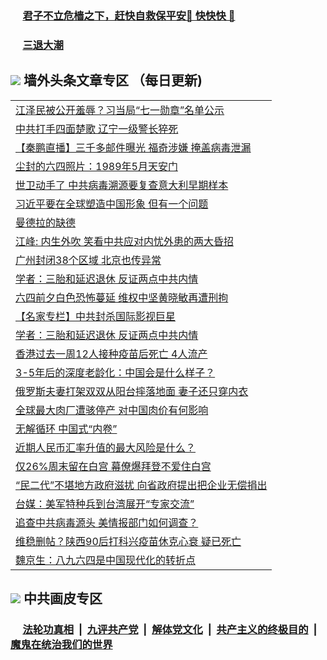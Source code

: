 
 ### &nbsp;&nbsp;&nbsp;&nbsp; [君子不立危樯之下，赶快自救保平安🍎 快快快 📩](https://github.com/pwgy/td/blob/master/README.md)

 ### &nbsp;&nbsp;&nbsp;&nbsp; [三退大潮](https://ww3.xkide.work/?key=zuuelqyfglsfjmgm&pin=65881581&ag=ogQuit&from=pw2) 

## <img src="https://img.icons8.com/cute-clipart/2x/circled-right.png"> 墙外头条文章专区 （每日更新)

<Table>
<tr><td colspan="2" align="left"><a href="https://www.cheuw.work/?name=c1438750&key=payedyunruhydnqd&from=pw2">江泽民被公开羞辱？习当局“七一勋章”名单公示</a></td></tr>
<tr><td colspan="2" align="left"><a href="https://www.cheuw.work/?name=c1438764&key=payedyunruhydnqd&from=pw2">中共打手四面楚歌  辽宁一级警长猝死</a></td></tr>
<tr><td colspan="2" align="left"><a href="https://www.cheuw.work/?name=c1438773&key=payedyunruhydnqd&from=pw2">【秦鹏直播】三千多邮件曝光 福奇涉嫌 掩盖病毒泄漏</a></td></tr>
<tr><td colspan="2" align="left"><a href="https://www.cheuw.work/?name=c1438828&key=payedyunruhydnqd&from=pw2">尘封的六四照片：1989年5月天安门</a></td></tr>
<tr><td colspan="2" align="left"><a href="https://www.cheuw.work/?name=c1438707&key=payedyunruhydnqd&from=pw2">世卫动手了 中共病毒溯源要复查意大利早期样本</a></td></tr>
<tr><td colspan="2" align="left"><a href="https://www.cheuw.work/?name=c1438787&key=payedyunruhydnqd&from=pw2">习近平要在全球塑造中国形象 但有一个问题</a></td></tr>
<tr><td colspan="2" align="left"><a href="https://www.cheuw.work/?name=c1438788&key=payedyunruhydnqd&from=pw2">曼德拉的缺德</a></td></tr>
<tr><td colspan="2" align="left"><a href="https://www.cheuw.work/?name=c1438685&key=payedyunruhydnqd&from=pw2">江峰: 内生外吹 笑看中共应对内忧外患的两大昏招</a></td></tr>
<tr><td colspan="2" align="left"><a href="https://www.cheuw.work/?name=c1438815&key=payedyunruhydnqd&from=pw2">广州封闭38个区域 北京也传异常</a></td></tr>
<tr><td colspan="2" align="left"><a href="https://www.cheuw.work/?name=c1438741&key=payedyunruhydnqd&from=pw2">学者：三胎和延迟退休 反证两点中共内情</a></td></tr>
<tr><td colspan="2" align="left"><a href="https://www.cheuw.work/?name=c1438754&key=payedyunruhydnqd&from=pw2">六四前夕白色恐怖蔓延 维权中坚黄晓敏再遭刑拘</a></td></tr>
<tr><td colspan="2" align="left"><a href="https://www.cheuw.work/?name=c1438611&key=payedyunruhydnqd&from=pw2">【名家专栏】中共封杀国际影视巨星</a></td></tr>
<tr><td colspan="2" align="left"><a href="https://www.cheuw.work/?name=c1438790&key=payedyunruhydnqd&from=pw2">学者：三胎和延迟退休 反证两点中共内情</a></td></tr>
<tr><td colspan="2" align="left"><a href="https://www.cheuw.work/?name=c1438789&key=payedyunruhydnqd&from=pw2">香港过去一周12人接种疫苗后死亡 4人流产</a></td></tr>
<tr><td colspan="2" align="left"><a href="https://www.cheuw.work/?name=c1438710&key=payedyunruhydnqd&from=pw2">3-5年后的深度老龄化：中国会是什么样子？</a></td></tr>
<tr><td colspan="2" align="left"><a href="https://www.cheuw.work/?name=c1438670&key=payedyunruhydnqd&from=pw2">俄罗斯夫妻打架双双从阳台摔落地面 妻子还只穿内衣</a></td></tr>
<tr><td colspan="2" align="left"><a href="https://www.cheuw.work/?name=c1438830&key=payedyunruhydnqd&from=pw2">全球最大肉厂遭骇停产 对中国肉价有何影响</a></td></tr>
<tr><td colspan="2" align="left"><a href="https://www.cheuw.work/?name=c1438748&key=payedyunruhydnqd&from=pw2">无解循环 中国式“内卷”</a></td></tr>
<tr><td colspan="2" align="left"><a href="https://www.cheuw.work/?name=c1438749&key=payedyunruhydnqd&from=pw2">近期人民币汇率升值的最大风险是什么？</a></td></tr>
<tr><td colspan="2" align="left"><a href="https://www.cheuw.work/?name=c1438752&key=payedyunruhydnqd&from=pw2">仅26&#x25;周末留在白宫 幕僚爆拜登不爱住白宫</a></td></tr>
<tr><td colspan="2" align="left"><a href="https://www.cheuw.work/?name=c1438617&key=payedyunruhydnqd&from=pw2">“民二代”不堪地方政府滋扰 向省政府提出把企业无偿捐出</a></td></tr>
<tr><td colspan="2" align="left"><a href="https://www.cheuw.work/?name=c1438751&key=payedyunruhydnqd&from=pw2">台媒：美军特种兵到台湾展开“专家交流”</a></td></tr>
<tr><td colspan="2" align="left"><a href="https://www.cheuw.work/?name=c1438747&key=payedyunruhydnqd&from=pw2">追查中共病毒源头 美情报部门如何调查？</a></td></tr>
<tr><td colspan="2" align="left"><a href="https://www.cheuw.work/?name=c1438605&key=payedyunruhydnqd&from=pw2">维稳删帖？陕西90后打科兴疫苗休克心衰 疑已死亡</a></td></tr>
<tr><td colspan="2" align="left"><a href="https://www.cheuw.work/?name=c1438664&key=payedyunruhydnqd&from=pw2">魏京生：八九六四是中国现代化的转折点</a></td></tr>
 </Table>

 ## <img src="https://img.icons8.com/cute-clipart/2x/circled-right.png"> 中共画皮专区
 ### &nbsp;&nbsp;&nbsp;&nbsp; [法轮功真相](https://github.com/begood0513/basic/blob/master/README.md) &nbsp;|&nbsp; [九评共产党](https://github.com/begood0513/9ping.md/blob/master/README.md) &nbsp;|&nbsp; [解体党文化](https://github.com/begood0513/jtdwh.md/blob/master/README.md)   &nbsp;|&nbsp; [共产主义的终极目的](https://github.com/begood0513/gczydzjmd.md/blob/master/README.md) &nbsp;|&nbsp; [魔鬼在统治我们的世界](https://github.com/begood0513/gczydzjmd.md/blob/master/README.md) 
